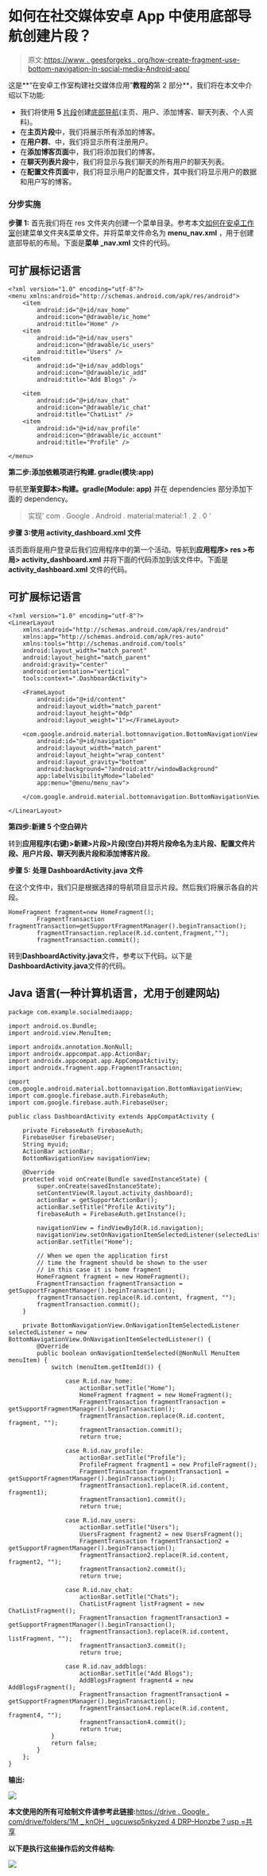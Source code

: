 # 如何在社交媒体安卓 App 中使用底部导航创建片段？

> 原文:[https://www . geesforgeks . org/how-create-fragment-use-bottom-navigation-in-social-media-Android-app/](https://www.geeksforgeeks.org/how-to-create-fragment-using-bottom-navigation-in-social-media-android-app/)

这是**“在安卓工作室构建社交媒体应用”**教程的**第 2 部分**，我们将在本文中介绍以下功能:

*   我们将使用 **5** [片段](https://www.geeksforgeeks.org/introduction-fragments-android/)创建[底部导航](https://www.geeksforgeeks.org/bottom-navigation-bar-in-android/)(主页、用户、添加博客、聊天列表、个人资料)。
*   在**主页片段**中，我们将展示所有添加的博客。
*   在**用户群**、中，我们将显示所有注册用户。
*   在**添加博客页面**中，我们将添加我们的博客。
*   在**聊天列表片段**中，我们将显示与我们聊天的所有用户的聊天列表。
*   在**配置文件页面**中，我们将显示用户的配置文件，其中我们将显示用户的数据和用户写的博客。

### **分步实施**

**步骤 1:** 首先我们将在 res 文件夹内创建一个菜单目录。参考本文[如何在安卓工作室](https://www.geeksforgeeks.org/how-to-create-menu-folder-menu-file-in-android-studio/)创建菜单文件夹&菜单文件。并将菜单文件命名为 **menu_nav.xml** ，用于创建底部导航的布局。下面是**菜单 _nav.xml** 文件的代码。

## 可扩展标记语言

```
<?xml version="1.0" encoding="utf-8"?>
<menu xmlns:android="http://schemas.android.com/apk/res/android">
    <item
        android:id="@+id/nav_home"
        android:icon="@drawable/ic_home"
        android:title="Home" />
    <item
        android:id="@+id/nav_users"
        android:icon="@drawable/ic_users"
        android:title="Users" />
    <item
        android:id="@+id/nav_addblogs"
        android:icon="@drawable/ic_add"
        android:title="Add Blogs" />

    <item
        android:id="@+id/nav_chat"
        android:icon="@drawable/ic_chat"
        android:title="ChatList" />
    <item
        android:id="@+id/nav_profile"
        android:icon="@drawable/ic_account"
        android:title="Profile" />

</menu>
```

**第二步:添加依赖项进行构建. gradle(模块:app)**

导航至**渐变脚本>构建。gradle(Module: app)** 并在 dependencies 部分添加下面的 dependency。

> 实现' com . Google . Android . material:material:1 . 2 . 0 '

**步骤 3:使用 activity_dashboard.xml 文件**

该页面将是用户登录后我们应用程序中的第一个活动。导航到**应用程序> res >布局> activity_dashboard.xml** 并将下面的代码添加到该文件中。下面是 **activity_dashboard.xml** 文件的代码。

## 可扩展标记语言

```
<?xml version="1.0" encoding="utf-8"?>
<LinearLayout
    xmlns:android="http://schemas.android.com/apk/res/android"
    xmlns:app="http://schemas.android.com/apk/res-auto"
    xmlns:tools="http://schemas.android.com/tools"
    android:layout_width="match_parent"
    android:layout_height="match_parent"
    android:gravity="center"
    android:orientation="vertical"
    tools:context=".DashboardActivity">

    <FrameLayout
        android:id="@+id/content"
        android:layout_width="match_parent"
        android:layout_height="0dp"
        android:layout_weight="1"></FrameLayout>

    <com.google.android.material.bottomnavigation.BottomNavigationView
        android:id="@+id/navigation"
        android:layout_width="match_parent"
        android:layout_height="wrap_content"
        android:layout_gravity="bottom"
        android:background="?android:attr/windowBackground"
        app:labelVisibilityMode="labeled"
        app:menu="@menu/menu_nav">

    </com.google.android.material.bottomnavigation.BottomNavigationView>

</LinearLayout>
```

**第四步:新建 5 个空白碎片**

转到**应用程序(右键)>新建>片段>片段(空白)**并将片段命名为**主片段、配置文件片段、用户片段、聊天列表片段和添加博客片段**。

**步骤 5:** **处理 DashboardActivity.java 文件**

在这个文件中，我们只是根据选择的导航项目显示片段。然后我们将展示各自的片段。

```
HomeFragment fragment=new HomeFragment();
        FragmentTransaction fragmentTransaction=getSupportFragmentManager().beginTransaction();
        fragmentTransaction.replace(R.id.content,fragment,"");
        fragmentTransaction.commit();
```

转到**DashboardActivity.java**文件，参考以下代码。以下是**DashboardActivity.java**文件的代码。

## Java 语言(一种计算机语言，尤用于创建网站)

```
package com.example.socialmediaapp;

import android.os.Bundle;
import android.view.MenuItem;

import androidx.annotation.NonNull;
import androidx.appcompat.app.ActionBar;
import androidx.appcompat.app.AppCompatActivity;
import androidx.fragment.app.FragmentTransaction;

import com.google.android.material.bottomnavigation.BottomNavigationView;
import com.google.firebase.auth.FirebaseAuth;
import com.google.firebase.auth.FirebaseUser;

public class DashboardActivity extends AppCompatActivity {

    private FirebaseAuth firebaseAuth;
    FirebaseUser firebaseUser;
    String myuid;
    ActionBar actionBar;
    BottomNavigationView navigationView;

    @Override
    protected void onCreate(Bundle savedInstanceState) {
        super.onCreate(savedInstanceState);
        setContentView(R.layout.activity_dashboard);
        actionBar = getSupportActionBar();
        actionBar.setTitle("Profile Activity");
        firebaseAuth = FirebaseAuth.getInstance();

        navigationView = findViewById(R.id.navigation);
        navigationView.setOnNavigationItemSelectedListener(selectedListener);
        actionBar.setTitle("Home");

        // When we open the application first
        // time the fragment should be shown to the user
        // in this case it is home fragment
        HomeFragment fragment = new HomeFragment();
        FragmentTransaction fragmentTransaction = getSupportFragmentManager().beginTransaction();
        fragmentTransaction.replace(R.id.content, fragment, "");
        fragmentTransaction.commit();
    }

    private BottomNavigationView.OnNavigationItemSelectedListener selectedListener = new BottomNavigationView.OnNavigationItemSelectedListener() {
        @Override
        public boolean onNavigationItemSelected(@NonNull MenuItem menuItem) {
            switch (menuItem.getItemId()) {

                case R.id.nav_home:
                    actionBar.setTitle("Home");
                    HomeFragment fragment = new HomeFragment();
                    FragmentTransaction fragmentTransaction = getSupportFragmentManager().beginTransaction();
                    fragmentTransaction.replace(R.id.content, fragment, "");
                    fragmentTransaction.commit();
                    return true;

                case R.id.nav_profile:
                    actionBar.setTitle("Profile");
                    ProfileFragment fragment1 = new ProfileFragment();
                    FragmentTransaction fragmentTransaction1 = getSupportFragmentManager().beginTransaction();
                    fragmentTransaction1.replace(R.id.content, fragment1);
                    fragmentTransaction1.commit();
                    return true;

                case R.id.nav_users:
                    actionBar.setTitle("Users");
                    UsersFragment fragment2 = new UsersFragment();
                    FragmentTransaction fragmentTransaction2 = getSupportFragmentManager().beginTransaction();
                    fragmentTransaction2.replace(R.id.content, fragment2, "");
                    fragmentTransaction2.commit();
                    return true;

                case R.id.nav_chat:
                    actionBar.setTitle("Chats");
                    ChatListFragment listFragment = new ChatListFragment();
                    FragmentTransaction fragmentTransaction3 = getSupportFragmentManager().beginTransaction();
                    fragmentTransaction3.replace(R.id.content, listFragment, "");
                    fragmentTransaction3.commit();
                    return true;

                case R.id.nav_addblogs:
                    actionBar.setTitle("Add Blogs");
                    AddBlogsFragment fragment4 = new AddBlogsFragment();
                    FragmentTransaction fragmentTransaction4 = getSupportFragmentManager().beginTransaction();
                    fragmentTransaction4.replace(R.id.content, fragment4, "");
                    fragmentTransaction4.commit();
                    return true;
            }
            return false;
        }
    };
}
```

**输出:**

![](img/dc24d54dabb58d285c501b18ed117b1b.png)

**本文使用的所有可绘制文件请参考此链接:**[https://drive . Google . com/drive/folders/1M _ knOH _ ugcuwsp5nkyzed 4 DRP-Honzbe？usp =共享](https://drive.google.com/drive/folders/1M_knOH_ugCuwSP5nkYzeD4dRp-Honzbe?usp=sharing)

**以下是执行这些操作后的文件结构:**

![](img/f7e9014f963f814a80d5ab1483209003.png)